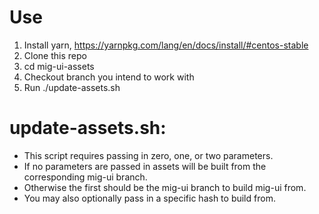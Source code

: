 # Use

1. Install yarn, https://yarnpkg.com/lang/en/docs/install/#centos-stable
1. Clone this repo
1. cd mig-ui-assets
1. Checkout branch you intend to work with
1. Run ./update-assets.sh

# update-assets.sh:
  - This script requires passing in zero, one, or two parameters.
  - If no parameters are passed in assets will be built from the corresponding mig-ui branch.
  - Otherwise the first should be the mig-ui branch to build mig-ui from.
  - You may also optionally pass in a specific hash to build from.

